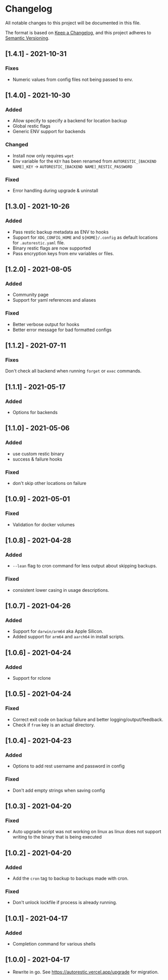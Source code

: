 # Changelog

All notable changes to this project will be documented in this file.

The format is based on [Keep a Changelog](https://keepachangelog.com/en/1.0.0/),
and this project adheres to [Semantic Versioning](https://semver.org/spec/v2.0.0.html).

## [1.4.1] - 2021-10-31

### Fixes

- Numeric values from config files not being passed to env.

## [1.4.0] - 2021-10-30

### Added

- Allow specify to specify a backend for location backup
- Global restic flags
- Generic ENV support for backends

### Changed

- Install now only requires `wget`
- Env variable for the `KEY` has been renamed from `AUTORESTIC_[BACKEND NAME]_KEY` -> `AUTORESTIC_[BACKEND NAME]_RESTIC_PASSWORD`

### Fixed

- Error handling during upgrade & uninstall

## [1.3.0] - 2021-10-26

### Added

- Pass restic backup metadata as ENV to hooks
- Support for `XDG_CONFIG_HOME` and `${HOME}/.config` as default locations for `.autorestic.yaml` file.
- Binary restic flags are now supported
- Pass encryption keys from env variables or files.

## [1.2.0] - 2021-08-05

### Added

- Community page
- Support for yaml references and aliases

### Fixed

- Better verbose output for hooks
- Better error message for bad formatted configs

## [1.1.2] - 2021-07-11

### Fixes

Don't check all backend when running `forget` or `exec` commands.

## [1.1.1] - 2021-05-17

### Added

- Options for backends

## [1.1.0] - 2021-05-06

### Added

- use custom restic binary
- success & failure hooks

### Fixed

- don't skip other locations on failure

## [1.0.9] - 2021-05-01

### Fixed

- Validation for docker volumes

## [1.0.8] - 2021-04-28

### Added

- `--lean` flag to cron command for less output about skipping backups.

### Fixed

- consistent lower casing in usage descriptions.

## [1.0.7] - 2021-04-26

### Added

- Support for `darwin/arm64` aka Apple Silicon.
- Added support for `arm64` and `aarch64` in install scripts.

## [1.0.6] - 2021-04-24

### Added

- Support for rclone

## [1.0.5] - 2021-04-24

### Fixed

- Correct exit code on backup failure and better logging/output/feedback.
- Check if `from` key is an actual directory.

## [1.0.4] - 2021-04-23

### Added

- Options to add rest username and password in config

### Fixed

- Don't add empty strings when saving config

## [1.0.3] - 2021-04-20

### Fixed

- Auto upgrade script was not working on linux as linux does not support writing to the binary that is being executed

## [1.0.2] - 2021-04-20

### Added

- Add the `cron` tag to backup to backups made with cron.

### Fixed

- Don't unlock lockfile if process is already running.

## [1.0.1] - 2021-04-17

### Added

- Completion command for various shells

## [1.0.0] - 2021-04-17

- Rewrite in go. See https://autorestic.vercel.app/upgrade for migration.
